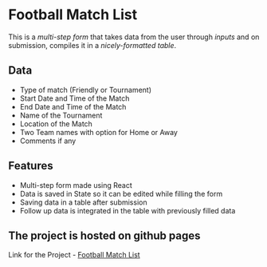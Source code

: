 # Football Match List

This is a _multi-step form_ that takes data from the user through _inputs_ and on submission, compiles it in a _nicely-formatted table_.

## Data

- Type of match (Friendly or Tournament)
- Start Date and Time of the Match
- End Date and Time of the Match
- Name of the Tournament
- Location of the Match
- Two Team names with option for Home or Away
- Comments if any

## Features

- Multi-step form made using React
- Data is saved in State so it can be edited while filling the form
- Saving data in a table after submission
- Follow up data is integrated in the table with previously filled data

## The project is hosted on github pages

Link for the Project - [Football Match List](https://harshalx1.github.io/football-match-list/)
